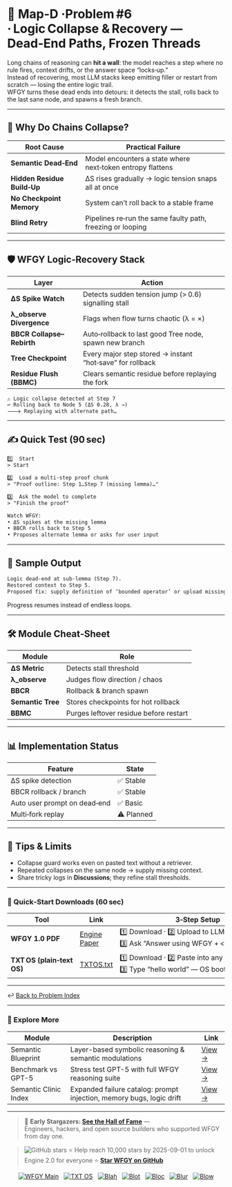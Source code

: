 
# 📒 Map-D ·Problem #6 · Logic Collapse & Recovery — Dead‑End Paths, Frozen Threads

Long chains of reasoning can **hit a wall**: the model reaches a step where no rule fires, context drifts, or the answer space “locks‑up.”  
Instead of recovering, most LLM stacks keep emitting filler or restart from scratch — losing the entire logic trail.  
WFGY turns these dead ends into detours: it detects the stall, rolls back to the last sane node, and spawns a fresh branch.

---

## 🤔 Why Do Chains Collapse?

| Root Cause | Practical Failure |
|------------|------------------|
| **Semantic Dead‑End** | Model encounters a state where next‑token entropy flattens |
| **Hidden Residue Build‑Up** | ΔS rises gradually → logic tension snaps all at once |
| **No Checkpoint Memory** | System can’t roll back to a stable frame |
| **Blind Retry** | Pipelines re‑run the same faulty path, freezing or looping |

---

## 🛡️ WFGY Logic‑Recovery Stack

| Layer | Action |
|-------|--------|
| **ΔS Spike Watch** | Detects sudden tension jump (> 0.6) signalling stall |
| **λ_observe Divergence** | Flags when flow turns chaotic (λ = ×) |
| **BBCR Collapse–Rebirth** | Auto‑rollback to last good Tree node, spawn new branch |
| **Tree Checkpoint** | Every major step stored → instant “hot‑save” for rollback |
| **Residue Flush (BBMC)** | Clears semantic residue before replaying the fork |

```text
⚠️ Logic collapse detected at Step 7  
↩︎ Rolling back to Node 5 (ΔS 0.28, λ →)  
🡒 Replaying with alternate path…
````

---

## ✍️ Quick Test (90 sec)

```txt
1️⃣  Start
> Start

2️⃣  Load a multi‑step proof chunk
> "Proof outline: Step 1…Step 7 (missing lemma)…"

3️⃣  Ask the model to complete
> "Finish the proof"

Watch WFGY:
• ΔS spikes at the missing lemma  
• BBCR rolls back to Step 5  
• Proposes alternate lemma or asks for user input
```

---

## 🔬 Sample Output

```txt
Logic dead‑end at sub‑lemma (Step 7).  
Restored context to Step 5.  
Proposed fix: supply definition of ‘bounded operator’ or upload missing section.
```

Progress resumes instead of endless loops.

---

## 🛠 Module Cheat‑Sheet

| Module            | Role                                   |
| ----------------- | -------------------------------------- |
| **ΔS Metric**     | Detects stall threshold                |
| **λ\_observe**    | Judges flow direction / chaos          |
| **BBCR**          | Rollback & branch spawn                |
| **Semantic Tree** | Stores checkpoints for hot rollback    |
| **BBMC**          | Purges leftover residue before restart |

---

## 📊 Implementation Status

| Feature                      | State      |
| ---------------------------- | ---------- |
| ΔS spike detection           | ✅ Stable   |
| BBCR rollback / branch       | ✅ Stable   |
| Auto user prompt on dead‑end | ✅ Basic    |
| Multi‑fork replay            | ⚠️ Planned |

---

## 📝 Tips & Limits

* Collapse guard works even on pasted text without a retriever.
* Repeated collapses on the same node → supply missing context.
* Share tricky logs in **Discussions**; they refine stall thresholds.

---

### 🔗 Quick‑Start Downloads (60 sec)

| Tool                       | Link                                                | 3‑Step Setup                                                                             |
| -------------------------- | --------------------------------------------------- | ---------------------------------------------------------------------------------------- |
| **WFGY 1.0 PDF**           | [Engine Paper](https://zenodo.org/records/15630969) | 1️⃣ Download · 2️⃣ Upload to LLM · 3️⃣ Ask “Answer using WFGY + \<your question>”        |
| **TXT OS (plain‑text OS)** | [TXTOS.txt](https://zenodo.org/records/15788557)    | 1️⃣ Download · 2️⃣ Paste into any LLM chat · 3️⃣ Type “hello world” — OS boots instantly |

---

↩︎ [Back to Problem Index](./README.md)

---

### 🧭 Explore More

| Module                | Description                                              | Link     |
|-----------------------|----------------------------------------------------------|----------|
| Semantic Blueprint    | Layer-based symbolic reasoning & semantic modulations   | [View →](https://github.com/onestardao/WFGY/tree/main/SemanticBlueprint) |
| Benchmark vs GPT-5    | Stress test GPT-5 with full WFGY reasoning suite         | [View →](https://github.com/onestardao/WFGY/tree/main/benchmarks/benchmark-vs-gpt5) |
| Semantic Clinic Index | Expanded failure catalog: prompt injection, memory bugs, logic drift | [View →](./SemanticClinicIndex.md) |

---

> 👑 **Early Stargazers: [See the Hall of Fame](https://github.com/onestardao/WFGY/tree/main/stargazers)** —  
> Engineers, hackers, and open source builders who supported WFGY from day one.

> <img src="https://img.shields.io/github/stars/onestardao/WFGY?style=social" alt="GitHub stars"> ⭐ Help reach 10,000 stars by 2025-09-01 to unlock Engine 2.0 for everyone  ⭐ <strong><a href="https://github.com/onestardao/WFGY">Star WFGY on GitHub</a></strong>


<div align="center">

[![WFGY Main](https://img.shields.io/badge/WFGY-Main-red?style=flat-square)](https://github.com/onestardao/WFGY)
&nbsp;
[![TXT OS](https://img.shields.io/badge/TXT%20OS-Reasoning%20OS-orange?style=flat-square)](https://github.com/onestardao/WFGY/tree/main/OS)
&nbsp;
[![Blah](https://img.shields.io/badge/Blah-Semantic%20Embed-yellow?style=flat-square)](https://github.com/onestardao/WFGY/tree/main/OS/BlahBlahBlah)
&nbsp;
[![Blot](https://img.shields.io/badge/Blot-Persona%20Core-green?style=flat-square)](https://github.com/onestardao/WFGY/tree/main/OS/BlotBlotBlot)
&nbsp;
[![Bloc](https://img.shields.io/badge/Bloc-Reasoning%20Compiler-blue?style=flat-square)](https://github.com/onestardao/WFGY/tree/main/OS/BlocBlocBloc)
&nbsp;
[![Blur](https://img.shields.io/badge/Blur-Text2Image%20Engine-navy?style=flat-square)](https://github.com/onestardao/WFGY/tree/main/OS/BlurBlurBlur)
&nbsp;
[![Blow](https://img.shields.io/badge/Blow-Game%20Logic-purple?style=flat-square)](https://github.com/onestardao/WFGY/tree/main/OS/BlowBlowBlow)

</div>


